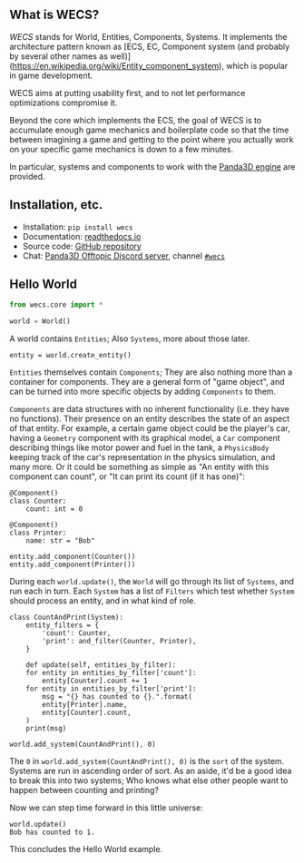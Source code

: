 What is WECS?
-------------

*WECS* stands for World, Entities, Components, Systems. It implements
the architecture pattern known as [ECS, EC, Component system (and
probably by several other names as well)]
(https://en.wikipedia.org/wiki/Entity_component_system), which is
popular in game development.

WECS aims at putting usability first, and to not let performance
optimizations compromise it.

Beyond the core which implements the ECS, the goal of WECS is to
accumulate enough game mechanics and boilerplate code so that the time
between imagining a game and getting to the point where you actually
work on your specific game mechanics is down to a few minutes.

In particular, systems and components to work with the
[Panda3D engine](https://www.panda3d.org/) are provided.


Installation, etc.
------------------

* Installation: `pip install wecs`
* Documentation: [readthedocs.io](https://wecs.readthedocs.io/en/latest/)
* Source code: [GitHub repository](https://github.com/TheCheapestPixels/wecs)
* Chat: [Panda3D Offtopic Discord server](),
  channel [`#wecs`](https://discord.com/channels/722508679118848012/722510686474731651)


Hello World
-----------

```python
from wecs.core import *

world = World()
```

A world contains `Entities`; Also `Systems`, more about those later.

    entity = world.create_entity()

`Entities` themselves contain `Components`; They are also nothing more
than a container for components. They are a general form of
"game object", and can be turned into more specific objects by adding
`Components` to them.

`Components` are data structures with no inherent functionality (i.e.
they have no functions). Their presence on an entity describes the state
of an aspect of that entity. For example, a certain game object could be
the player's car, having a `Geometry` component with its graphical
model, a `Car` component describing things like motor power and fuel in
the tank, a `PhysicsBody` keeping track of the car's representation in
the physics simulation, and many more. Or it could be something as
simple as "An entity with this component can count", or "It can print
its count (if it has one)":

    @Component()
    class Counter:
        count: int = 0

    @Component()
    class Printer:
        name: str = "Bob"

    entity.add_component(Counter())
    entity.add_component(Printer())

During each `world.update()`, the `World` will go through its list of
`Systems`, and run each in turn. Each `System` has a list of `Filters`
which test whether `System` should process an entity, and in what kind
of role.

    class CountAndPrint(System):
        entity_filters = {
            'count': Counter,
            'print': and_filter(Counter, Printer),
        }

        def update(self, entities_by_filter):
	    for entity in entities_by_filter['count']:
	        entity[Counter].count += 1
	    for entity in entities_by_filter['print']:
	        msg = "{} has counted to {}.".format(
		    entity[Printer].name,
		    entity[Counter].count,
		)
		print(msg)

    world.add_system(CountAndPrint(), 0)

The `0` in `world.add_system(CountAndPrint(), 0)` is the `sort` of the
system. Systems are run in ascending order of sort. As an aside, it'd be
a good idea to break this into two systems; Who knows what else other
people want to happen between counting and printing?

Now we can step time forward in this little universe:

    world.update()
    Bob has counted to 1.

This concludes the Hello World example.
